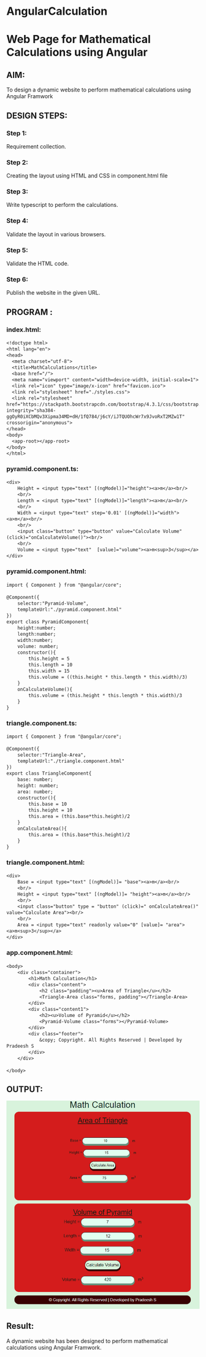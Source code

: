 # AngularCalculation

# Web Page for Mathematical Calculations using Angular

## AIM:
To design a dynamic website to perform mathematical calculations using Angular Framwork

## DESIGN STEPS:

### Step 1:

Requirement collection.

### Step 2:

Creating the layout using HTML and CSS in component.html file

### Step 3:

Write typescript to perform the calculations.

### Step 4:

Validate the layout in various browsers.

### Step 5:

Validate the HTML code.

### Step 6:

Publish the website in the given URL.

## PROGRAM :
### index.html:
```
<!doctype html>
<html lang="en">
<head>
  <meta charset="utf-8">
  <title>MathCalculations</title>
  <base href="/">
  <meta name="viewport" content="width=device-width, initial-scale=1">
  <link rel="icon" type="image/x-icon" href="favicon.ico">
  <link rel="stylesheet" href="./styles.css">
  <link rel="stylesheet" href="https://stackpath.bootstrapcdn.com/bootstrap/4.3.1/css/bootstrap.min.css" integrity="sha384-ggOyR0iXCbMQv3Xipma34MD+dH/1fQ784/j6cY/iJTQUOhcWr7x9JvoRxT2MZw1T" crossorigin="anonymous">
</head>
<body>
  <app-root></app-root>
</body>
</html>
```
### pyramid.component.ts:
```
<div>
    Height = <input type="text" [(ngModel)]="height"><a>m</a><br/>
    <br/>
    Length = <input type="text" [(ngModel)]="length"><a>m</a><br/>
    <br/>
    Width = <input type="text" step='0.01' [(ngModel)]="width"><a>m</a><br/>
    <br/>
    <input class="button" type="button" value="Calculate Volume" (click)="onCalculateVolume()"><br/>
    <br/>
    Volume = <input type="text"  [value]="volume"><a>m<sup>3</sup></a>
</div>
```
### pyramid.component.html:
```
import { Component } from "@angular/core";

@Component({
    selector:"Pyramid-Volume",
    templateUrl:"./pyramid.component.html"
})
export class PyramidComponent{
    height:number;
    length:number;
    width:number;
    volume: number;
    constructor(){
        this.height = 5
        this.length = 10
        this.width = 15
        this.volume = ((this.height * this.length * this.width)/3)
    }
    onCalculateVolume(){
        this.volume = (this.height * this.length * this.width)/3
    }
}
```
### triangle.component.ts:
```
import { Component } from "@angular/core";

@Component({
    selector:"Triangle-Area",
    templateUrl:"./triangle.component.html"
})
export class TriangleComponent{
    base: number;
    height: number;
    area: number;
    constructor(){
        this.base = 10
        this.height = 10
        this.area = (this.base*this.height)/2
    }
    onCalculateArea(){
        this.area = (this.base*this.height)/2
    }
}
```

### triangle.component.html:
```
<div>
    Base = <input type="text" [(ngModel)]= "base"><a>m</a><br/>
    <br/>
    Height = <input type="text" [(ngModel)]= "height"><a>m</a><br/>
    <br/>
    <input class="button" type = "button" (click)=" onCalculateArea()" value="Calculate Area"><br/>
    <br/>
    Area = <input type="text" readonly value="0" [value]= "area"><a>m<sup>3</sup></a>
</div>
```
### app.component.html:
```
<body>
    <div class="container">
        <h1>Math Calculation</h1>
        <div class="content">
            <h2 class="padding"><u>Area of Triangle</u></h2>
            <Triangle-Area class="forms, padding"></Triangle-Area>
        </div>
        <div class="content1">
            <h2><u>Volume of Pyramid</u></h2>
            <Pyramid-Volume class="forms"></Pyramid-Volume>
        </div>
        <div class="footer">
            &copy; Copyright. All Rights Reserved | Developed by Pradeesh S
        </div>
    </div>

</body>
```
## OUTPUT:
![](./out1.PNG)
## Result:
A dynamic website has been designed to perform mathematical calculations using Angular Framwork.
